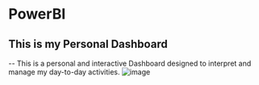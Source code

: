 # PowerBI
## This is my Personal Dashboard
-- This is a personal and interactive Dashboard designed to interpret and manage my day-to-day activities. 
![image](https://github.com/user-attachments/assets/e4765e87-976e-4722-8c0e-8d9e7b6cab2e)
